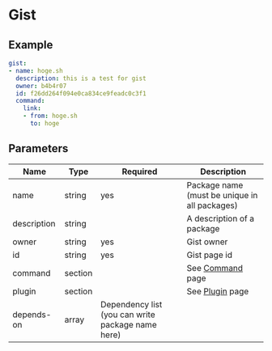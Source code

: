 # Gist

## Example

```yaml
gist:
- name: hoge.sh
  description: this is a test for gist
  owner: b4b4r07
  id: f26dd264f094e0ca834ce9feadc0c3f1
  command:
    link:
    - from: hoge.sh
      to: hoge
```

## Parameters

Name | Type | Required | Description
---|---|---|---
name | string | yes | Package name (must be unique in all packages)
description | string | | A description of a package
owner | string | yes | Gist owner
id | string | yes | Gist page id
command | section | | See [Command](../command.md) page
plugin | section | | See [Plugin](../plugin.md) page
depends-on | array | Dependency list (you can write package name here)
